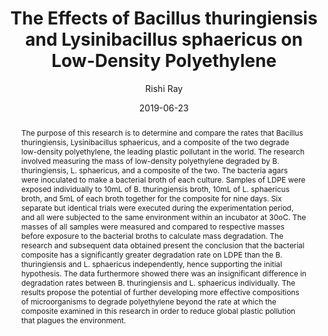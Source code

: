 ---
# Poster Metadata
title: "The Effects of Bacillus thuringiensis and Lysinibacillus sphaericus on Low-Density Polyethylene"
date: 2019-06-23
author: "Rishi Ray"
doi: 
poster_pdf: "/assets/pdfs/2019/Expo_Ray_19.pdf"
senior_thesis: false
out_funding: false
abstract: "The purpose of this research is to determine and compare the rates that Bacillus thuringiensis, Lysinibacillus sphaericus, and a composite of the two degrade low-density polyethylene, the leading plastic pollutant in the world. The research involved measuring the mass of low-density polyethylene degraded by B. thuringiensis, L. sphaericus, and a composite of the two. The bacteria agars were inoculated to make a bacterial broth of each culture. Samples of LDPE were exposed individually to 10mL of B. thuringiensis broth, 10mL of L. sphaericus broth, and 5mL of each broth together for the composite for nine days. Six separate but identical trials were executed during the experimentation period, and all were subjected to the same environment within an incubator at 30oC. The masses of all samples were measured and compared to respective masses before exposure to the bacterial broths to calculate mass degradation. The research and subsequent data obtained present the conclusion that the bacterial composite has a significantly greater degradation rate on LDPE than the B. thuringiensis and L. sphaericus independently, hence supporting the initial hypothesis. The data furthermore showed there was an insignificant difference in degradation rates between B. thuringiensis and L. sphaericus individually. The results propose the potential of further developing more effective compositions of microorganisms to degrade polyethylene beyond the rate at which the composite examined in this research in order to reduce global plastic pollution that plagues the environment."

# scribd embed
scribd_src:
scribd_id:
---